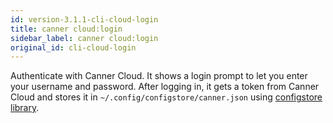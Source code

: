 ```yaml
---
id: version-3.1.1-cli-cloud-login
title: canner cloud:login
sidebar_label: canner cloud:login
original_id: cli-cloud-login
---
```


Authenticate with Canner Cloud. It shows a login prompt to let you enter your username and password. After logging in, it gets a token from Canner Cloud and stores it in `~/.config/configstore/canner.json` using [configstore library](https://www.npmjs.com/package/configstore).
